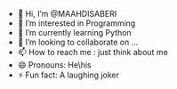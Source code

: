 - 👋 Hi, I’m @MAAHDISABERI
- 👀 I’m interested in Programming
- 🌱 I’m currently learning Python
- 💞️ I’m looking to collaborate on ...
- 📫 How to reach me : just think about me
- 😄 Pronouns: He\his
- ⚡ Fun fact: A laughing joker

<!---
MAAHDISABERI/MAAHDISABERI is a ✨ special ✨ repository because its `README.md` (this file) appears on your GitHub profile.
You can click the Preview link to take a look at your changes.
--->
